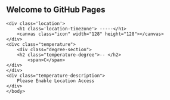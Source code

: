 ## Welcome to GitHub Pages
<html>
<head>
 <meta http-equiv="X-UA-Compatible" content="IE=edge">
    <title>Weather Today</title>
    <meta name="viewport" content="width=device-width, initial-scale=1">
    <link rel="stylesheet" type="text/css" media="screen" href="./style.css">
    <script src="./skycons.js"></script>
    <script src="./app.js"></script>
</head>
<body>
    
    <div class='location'>
        <h1 class='location-timezone'> -----</h1>
        <canvas class="icon" width="128" height="128"></canvas>
    </div>
    <divc class="temperature">
        <div class="degree-section">
        <h2 class="temperature-degree">-- </h2>
            <span>C</span>
    </div>
    </div>
    <div class="temperature-description">
        Please Enable Location Access
    </div>
    </body>
</html>
